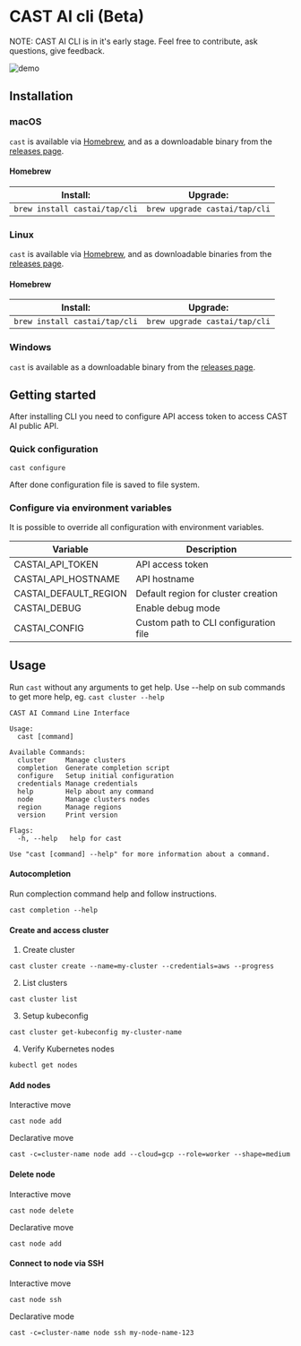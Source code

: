 # CAST AI cli (Beta)

NOTE: CAST AI CLI is in it's early stage. Feel free to contribute, ask questions, give feedback.

![demo](https://raw.githubusercontent.com/castai/cast-cli/master/cluster_create.gif)

## Installation

### macOS

`cast` is available via [Homebrew][], and as a downloadable binary from the [releases page][].

#### Homebrew

| Install:          | Upgrade:          |
| ----------------- | ----------------- |
| `brew install castai/tap/cli` | `brew upgrade castai/tap/cli` |

### Linux

`cast` is available via [Homebrew](#homebrew), and as downloadable binaries from the [releases page][].

#### Homebrew

| Install:          | Upgrade:          |
| ----------------- | ----------------- |
| `brew install castai/tap/cli` | `brew upgrade castai/tap/cli` |

### Windows

`cast` is available as a downloadable binary from the [releases page][].

## Getting started

After installing CLI you need to configure API access token to access CAST AI public API.

### Quick configuration

```
cast configure
```

After done configuration file is saved to file system.
	
### Configure via environment variables
It is possible to override all configuration with environment variables.

| Variable          | Description          
| ----------------- | ----------------- |
| CASTAI_API_TOKEN | API access token |
| CASTAI_API_HOSTNAME | API hostname |
| CASTAI_DEFAULT_REGION | Default region for cluster creation |
| CASTAI_DEBUG | Enable debug mode | 
| CASTAI_CONFIG | Custom path to CLI configuration file |

## Usage

Run `cast` without any arguments to get help. Use --help on sub commands to get more help, eg. `cast cluster --help` 

```
CAST AI Command Line Interface

Usage:
  cast [command]

Available Commands:
  cluster     Manage clusters
  completion  Generate completion script
  configure   Setup initial configuration
  credentials Manage credentials
  help        Help about any command
  node        Manage clusters nodes
  region      Manage regions
  version     Print version

Flags:
  -h, --help   help for cast

Use "cast [command] --help" for more information about a command.
```

#### Autocompletion

Run complection command help and follow instructions.
```
cast completion --help
```

#### Create and access cluster

1. Create cluster
```
cast cluster create --name=my-cluster --credentials=aws --progress
```

2. List clusters

```
cast cluster list
```

3. Setup kubeconfig
```
cast cluster get-kubeconfig my-cluster-name
```

4. Verify Kubernetes nodes
```
kubectl get nodes
```

#### Add nodes

Interactive move
```
cast node add
```

Declarative move
```
cast -c=cluster-name node add --cloud=gcp --role=worker --shape=medium
```

#### Delete node

Interactive move
```
cast node delete
```

Declarative move
```
cast node add
```

#### Connect to node via SSH

Interactive move
```
cast node ssh
```

Declarative mode

```
cast -c=cluster-name node ssh my-node-name-123
```


[Homebrew]: https://brew.sh
[releases page]: https://github.com/castai/cli/releases/latest

